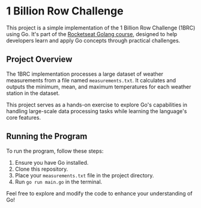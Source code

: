 # 1 Billion Row Challenge

This project is a simple implementation of the 1 Billion Row Challenge (1BRC) using Go. It's part of the [Rocketseat Golang course](rocketseat.com.br), designed to help developers learn and apply Go concepts through practical challenges.

## Project Overview

The 1BRC implementation processes a large dataset of weather measurements from a file named `measurements.txt`. It calculates and outputs the minimum, mean, and maximum temperatures for each weather station in the dataset.

This project serves as a hands-on exercise to explore Go's capabilities in handling large-scale data processing tasks while learning the language's core features.

## Running the Program

To run the program, follow these steps:

1. Ensure you have Go installed.
2. Clone this repository.
3. Place your `measurements.txt` file in the project directory.
4. Run `go run main.go` in the terminal.

Feel free to explore and modify the code to enhance your understanding of Go!
